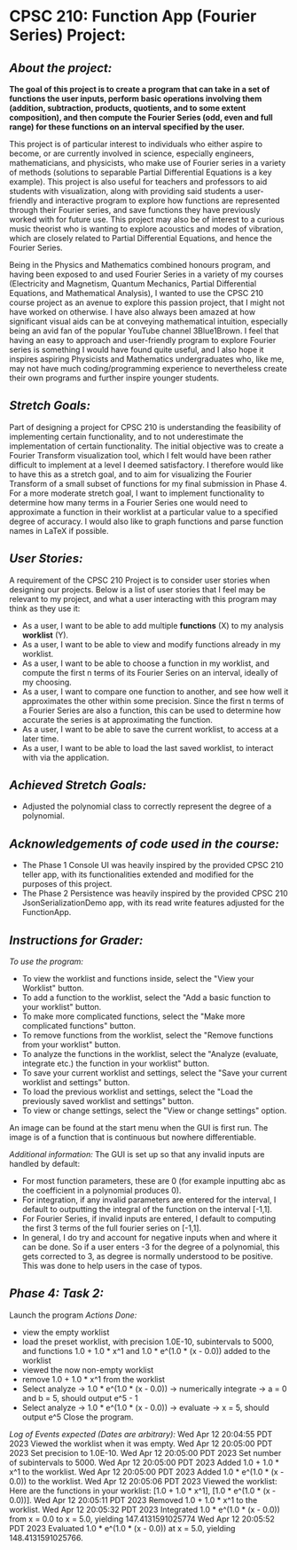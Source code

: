 # CPSC 210: Function App (Fourier Series) Project:

## *About the project:*
**The goal of this project is to create a program that can take in a set of functions the user inputs, perform basic
operations involving them (addition, subtraction, products, quotients, and to some extent composition), and then 
compute the Fourier Series (odd, even and full range) for these functions on an interval specified by the user.**

This project is of particular interest to individuals who either aspire to become, or are currently involved in
science, especially engineers, mathematicians, and physicists, who make use of Fourier series in a variety of methods 
(solutions to separable Partial Differential Equations is a key example). This project is also useful for teachers and 
professors to aid students with visualization, along with providing said students a user-friendly and interactive 
program to explore how functions are represented through their Fourier series, and save functions they have previously 
worked with for future use. This project may also be of interest to a curious music theorist who is wanting to explore
acoustics and modes of vibration, which are closely related to Partial Differential Equations, and hence the Fourier 
Series. 

Being in the Physics and Mathematics combined honours program, and having been exposed to and used Fourier Series in a 
variety of my courses (Electricity and Magnetism, Quantum Mechanics, Partial Differential Equations, and Mathematical 
Analysis), I wanted to use the CPSC 210 course project as an avenue to explore this passion project, that I might not 
have worked on otherwise. I have also always been amazed at how significant visual aids can be at conveying mathematical
intuition, especially being an avid fan of the popular YouTube channel 3Blue1Brown. I feel that having an easy to 
approach and user-friendly program to explore Fourier series is something I would have found quite useful, and I also 
hope it inspires aspiring Physicists and Mathematics undergraduates who, like me, may not have much coding/programming 
experience to nevertheless create their own programs and further inspire younger students. 

## *Stretch Goals:*
Part of designing a project for CPSC 210 is understanding the feasibility of implementing certain functionality, and to
not underestimate the implementation of certain functionality. The initial objective was to create a Fourier Transform
visualization tool, which I felt would have been rather difficult to implement at a level I deemed satisfactory. I
therefore would like to have this as a stretch goal, and to aim for visualizing the Fourier Transform of a small subset
of functions for my final submission in Phase 4. For a more moderate stretch goal, I want to implement functionality 
to determine how many terms in a Fourier Series one would need to approximate a function in their worklist at a 
particular value to a specified degree of accuracy. I would also like to graph functions and parse function names in
LaTeX if possible.

## *User Stories:*
A requirement of the CPSC 210 Project is to consider user stories when designing our projects. Below is a list of user
stories that I feel may be relevant to my project, and what a user interacting with this program may think as they use
it:

- As a user, I want to be able to add multiple **functions** (X) to my analysis **worklist** (Y).
- As a user, I want to be able to view and modify functions already in my worklist.
- As a user, I want to be able to choose a function in my worklist, and compute the first n terms of its Fourier Series
on an interval, ideally of my choosing.
- As a user, I want to compare one function to another, and see how well it approximates the other within some
precision. Since the first n terms of a Fourier Series are also a function, this can be used to determine how accurate
the series is at approximating the function.
- As a user, I want to be able to save the current worklist, to access at a later time.
- As a user, I want to be able to load the last saved worklist, to interact with via the application.

## *Achieved Stretch Goals:*
- Adjusted the polynomial class to correctly represent the degree of a polynomial.

## *Acknowledgements of code used in the course:*
- The Phase 1 Console UI was heavily inspired by the provided CPSC 210 teller app, with its functionalities extended 
and modified for the purposes of this project. 
- The Phase 2 Persistence was heavily inspired by the provided CPSC 210 JsonSerializationDemo app, with its read write
features adjusted for the FunctionApp.

## *Instructions for Grader:*
*To use the program:*

- To view the worklist and functions inside, select the "View your Worklist" button.
- To add a function to the worklist, select the "Add a basic function to your worklist" button.
- To make more complicated functions, select the "Make more complicated functions" button.
- To remove functions from the worklist, select the "Remove functions from your worklist" button.
- To analyze the functions in the worklist, select the "Analyze (evaluate, integrate etc.) the function in your
worklist" button.
- To save your current worklist and settings, select the "Save your current worklist and settings" button.
- To load the previous worklist and settings, select the "Load the previously saved worklist and settings" button.
- To view or change settings, select the "View or change settings" option.

An image can be found at the start menu when the GUI is first run. The image is of a function that is continuous but
nowhere differentiable.

*Additional information:*
The GUI is set up so that any invalid inputs are handled by default:
- For most function parameters, these are 0 (for example inputting abc as the coefficient in a polynomial produces 0).
- For integration, if any invalid parameters are entered for the interval, I default to outputting the integral of the
function on the interval [-1,1]. 
- For Fourier Series, if invalid inputs are entered, I default to computing the first 3 terms of the full
fourier series on [-1,1]. 
- In general, I do try and account for negative inputs when and where it can be done. So if a user enters -3 for the 
degree of a polynomial, this gets corrected to 3, as degree is normally understood to be positive. This was done to help
users in the case of typos.

## *Phase 4: Task 2:*
Launch the program
*Actions Done:*
- view the empty worklist
- load the preset worklist, with precision 1.0E-10, subintervals to 5000, and functions 1.0 + 1.0 * x^1 and 
1.0 * e^(1.0 * (x - 0.0)) added to the worklist
- viewed the now non-empty worklist
- remove 1.0 + 1.0 * x^1 from the worklist
- Select analyze -> 1.0 * e^(1.0 * (x - 0.0)) -> numerically integrate -> a = 0 and b = 5, should output e^5 - 1
- Select analyze -> 1.0 * e^(1.0 * (x - 0.0)) -> evaluate -> x = 5, should output e^5
Close the program.

*Log of Events expected (Dates are arbitrary):*
Wed Apr 12 20:04:55 PDT 2023
Viewed the worklist when it was empty.
Wed Apr 12 20:05:00 PDT 2023
Set precision to 1.0E-10.
Wed Apr 12 20:05:00 PDT 2023
Set number of subintervals to 5000.
Wed Apr 12 20:05:00 PDT 2023
Added 1.0 + 1.0 * x^1 to the worklist.
Wed Apr 12 20:05:00 PDT 2023
Added 1.0 * e^(1.0 * (x - 0.0)) to the worklist.
Wed Apr 12 20:05:06 PDT 2023
Viewed the worklist:
Here are the functions in your worklist:
[1.0 + 1.0 * x^1],
[1.0 * e^(1.0 * (x - 0.0))].
Wed Apr 12 20:05:11 PDT 2023
Removed 1.0 + 1.0 * x^1 to the worklist.
Wed Apr 12 20:05:32 PDT 2023
Integrated 1.0 * e^(1.0 * (x - 0.0)) from x = 0.0 to x = 5.0, yielding 147.4131591025774
Wed Apr 12 20:05:52 PDT 2023
Evaluated 1.0 * e^(1.0 * (x - 0.0)) at x = 5.0, yielding 148.4131591025766.

